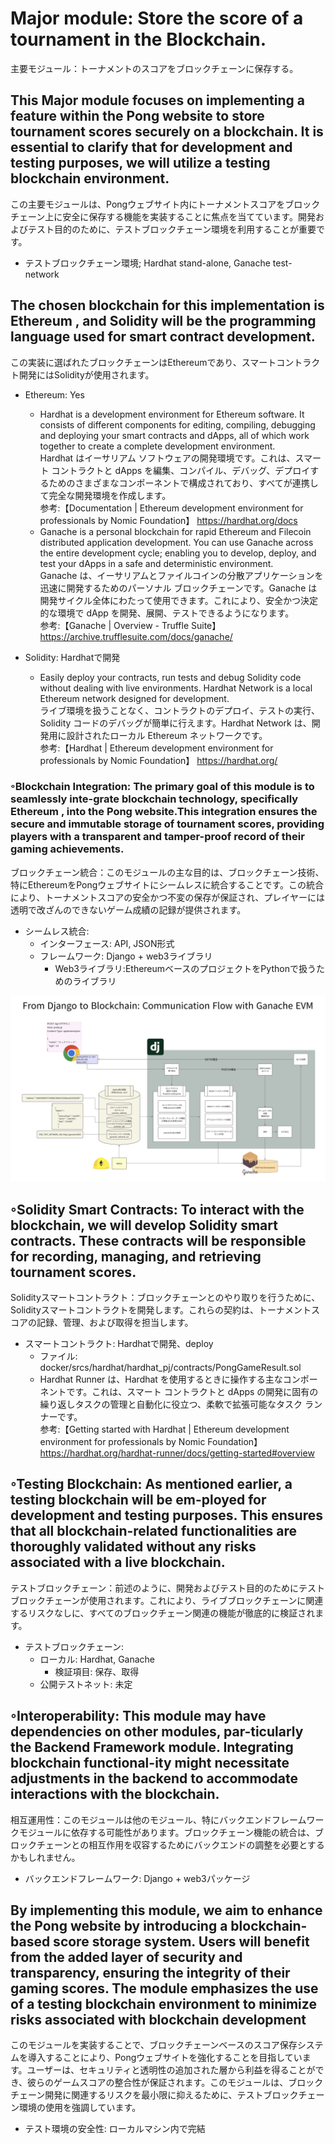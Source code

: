 # Major module: Store the score of a tournament in the Blockchain.  

主要モジュール：トーナメントのスコアをブロックチェーンに保存する。

## This Major module focuses on implementing a feature within the Pong website to store tournament scores securely on a blockchain. It is essential to clarify that for development and testing purposes, we will utilize a testing blockchain environment.  

この主要モジュールは、Pongウェブサイト内にトーナメントスコアをブロックチェーン上に安全に保存する機能を実装することに焦点を当てています。開発およびテスト目的のために、テストブロックチェーン環境を利用することが重要です。

- テストブロックチェーン環境; Hardhat stand-alone, Ganache test-network

## The chosen blockchain for this implementation is Ethereum , and Solidity will be the programming language used for smart contract development.  

この実装に選ばれたブロックチェーンはEthereumであり、スマートコントラクト開発にはSolidityが使用されます。  

- Ethereum: Yes
  - Hardhat is a development environment for Ethereum software. It consists of different components for editing, compiling, debugging and deploying your smart contracts and dApps, all of which work together to create a complete development environment.  
  Hardhat はイーサリアム ソフトウェアの開発環境です。これは、スマート コントラクトと dApps を編集、コンパイル、デバッグ、デプロイするためのさまざまなコンポーネントで構成されており、すべてが連携して完全な開発環境を作成します。  
  参考:【Documentation | Ethereum development environment for professionals by Nomic Foundation】 https://hardhat.org/docs
  - Ganache is a personal blockchain for rapid Ethereum and Filecoin distributed application development. You can use Ganache across the entire development cycle; enabling you to develop, deploy, and test your dApps in a safe and deterministic environment.  
  Ganache は、イーサリアムとファイルコインの分散アプリケーションを迅速に開発するためのパーソナル ブロックチェーンです。Ganache は開発サイクル全体にわたって使用できます。これにより、安全かつ決定的な環境で dApp を開発、展開、テストできるようになります。  
  参考:【Ganache | Overview - Truffle Suite】 https://archive.trufflesuite.com/docs/ganache/

- Solidity: Hardhatで開発
  - Easily deploy your contracts, run tests and debug Solidity code without dealing with live environments. Hardhat Network is a local Ethereum network designed for development.  
  ライブ環境を扱うことなく、コントラクトのデプロイ、テストの実行、Solidity コードのデバッグが簡単に行えます。Hardhat Network は、開発用に設計されたローカル Ethereum ネットワークです。  
  参考:【Hardhat | Ethereum development environment for professionals by Nomic Foundation】 https://hardhat.org/

### ◦Blockchain Integration: The primary goal of this module is to seamlessly inte-grate blockchain technology, specifically Ethereum , into the Pong website.This integration ensures the secure and immutable storage of tournament scores, providing players with a transparent and tamper-proof record of their gaming achievements.  

ブロックチェーン統合：このモジュールの主な目的は、ブロックチェーン技術、特にEthereumをPongウェブサイトにシームレスに統合することです。この統合により、トーナメントスコアの安全かつ不変の保存が保証され、プレイヤーには透明で改ざんのできないゲーム成績の記録が提供されます。

- シームレス統合:
  - インターフェース: API, JSON形式
  - フレームワーク: Django + web3ライブラリ
    - Web3ライブラリ:EthereumベースのプロジェクトをPythonで扱うためのライブラリ

![alt text](<../img/スクリーンショット 2024-03-21 4.05.41.png>)

## ◦Solidity Smart Contracts: To interact with the blockchain, we will develop Solidity smart contracts. These contracts will be responsible for recording, managing, and retrieving tournament scores.  

Solidityスマートコントラクト：ブロックチェーンとのやり取りを行うために、Solidityスマートコントラクトを開発します。これらの契約は、トーナメントスコアの記録、管理、および取得を担当します。

- スマートコントラクト: Hardhatで開発、deploy
  - ファイル: docker/srcs/hardhat/hardhat_pj/contracts/PongGameResult.sol
  - Hardhat Runner は、Hardhat を使用するときに操作する主なコンポーネントです。これは、スマート コントラクトと dApps の開発に固有の繰り返しタスクの管理と自動化に役立つ、柔軟で拡張可能なタスク ランナーです。  
  参考:【Getting started with Hardhat | Ethereum development environment for professionals by Nomic Foundation】 https://hardhat.org/hardhat-runner/docs/getting-started#overview


## ◦Testing Blockchain: As mentioned earlier, a testing blockchain will be em-ployed for development and testing purposes. This ensures that all blockchain-related functionalities are thoroughly validated without any risks associated with a live blockchain.  

テストブロックチェーン：前述のように、開発およびテスト目的のためにテストブロックチェーンが使用されます。これにより、ライブブロックチェーンに関連するリスクなしに、すべてのブロックチェーン関連の機能が徹底的に検証されます。

- テストブロックチェーン:
  - ローカル: Hardhat, Ganache
    - 検証項目: 保存、取得
  - 公開テストネット: 未定

## ◦Interoperability: This module may have dependencies on other modules, par-ticularly the Backend Framework module. Integrating blockchain functional-ity might necessitate adjustments in the backend to accommodate interactions with the blockchain.  

相互運用性：このモジュールは他のモジュール、特にバックエンドフレームワークモジュールに依存する可能性があります。ブロックチェーン機能の統合は、ブロックチェーンとの相互作用を収容するためにバックエンドの調整を必要とするかもしれません。

- バックエンドフレームワーク: Django + web3パッケージ

## By implementing this module, we aim to enhance the Pong website by introducing a blockchain-based score storage system. Users will benefit from the added layer of security and transparency, ensuring the integrity of their gaming scores. The module emphasizes the use of a testing blockchain environment to minimize risks associated with blockchain development  

このモジュールを実装することで、ブロックチェーンベースのスコア保存システムを導入することにより、Pongウェブサイトを強化することを目指しています。ユーザーは、セキュリティと透明性の追加された層から利益を得ることができ、彼らのゲームスコアの整合性が保証されます。このモジュールは、ブロックチェーン開発に関連するリスクを最小限に抑えるために、テストブロックチェーン環境の使用を強調しています。

- テスト環境の安全性: ローカルマシン内で完結